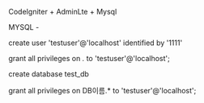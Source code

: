 CodeIgniter + AdminLte + Mysql

MYSQL - 

create user 'testuser'@'localhost' identified by '1111' 

grant all privileges on *.* to 'testuser'@'localhost'; 

create database test_db

grant all privileges on DB이름.* to 'testuser'@'localhost';